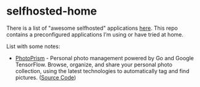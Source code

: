 # selfhosted-home

There is a list of "awesome selfhosted" applications [here](https://github.com/awesome-selfhosted/awesome-selfhosted). This repo contains a preconfigured applications I’m using or have tried at home.

List with some notes:
 - [PhotoPrism](https://photoprism.org) - Personal photo management powered by Go and Google TensorFlow.  Browse, organize, and share your personal photo collection, using the latest technologies to automatically tag and find pictures. ([Source Code](https://github.com/photoprism/photoprism))

